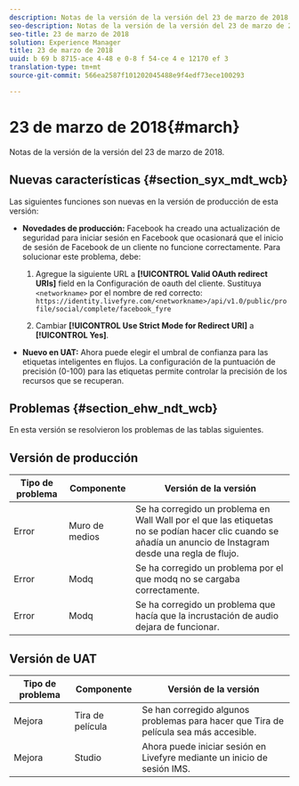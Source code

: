 ```yaml
---
description: Notas de la versión de la versión del 23 de marzo de 2018.
seo-description: Notas de la versión de la versión del 23 de marzo de 2018.
seo-title: 23 de marzo de 2018
solution: Experience Manager
title: 23 de marzo de 2018
uuid: b 69 b 8715-ace 4-48 e 0-8 f 54-ce 4 e 12170 ef 3
translation-type: tm+mt
source-git-commit: 566ea2587f101202045488e9f4edf73ece100293

---
```



# 23 de marzo de 2018{#march}

Notas de la versión de la versión del 23 de marzo de 2018.

## Nuevas características {#section_syx_mdt_wcb}

Las siguientes funciones son nuevas en la versión de producción de esta versión:

* **Novedades de producción:** Facebook ha creado una actualización de seguridad para iniciar sesión en Facebook que ocasionará que el inicio de sesión de Facebook de un cliente no funcione correctamente. Para solucionar este problema, debe:

   1. Agregue la siguiente URL a **[!UICONTROL Valid OAuth redirect URIs]** field en la Configuración de oauth del cliente. Sustituya `<networkname>` por el nombre de red correcto:
      `https://identity.livefyre.com/<networkname>/api/v1.0/public/profile/social/complete/facebook_fyre`

   1. Cambiar **[!UICONTROL Use Strict Mode for Redirect URI]** a **[!UICONTROL Yes]**.

* **Nuevo en UAT:** Ahora puede elegir el umbral de confianza para las etiquetas inteligentes en flujos. La configuración de la puntuación de precisión (0-100) para las etiquetas permite controlar la precisión de los recursos que se recuperan.

## Problemas {#section_ehw_ndt_wcb}

En esta versión se resolvieron los problemas de las tablas siguientes.

## Versión de producción

| **Tipo de problema** | **Componente** | **Versión de la versión** |
|---|---|---|
| Error | Muro de medios | Se ha corregido un problema en Wall Wall por el que las etiquetas no se podían hacer clic cuando se añadía un anuncio de Instagram desde una regla de flujo. |
| Error | Modq | Se ha corregido un problema por el que modq no se cargaba correctamente. |
| Error | Modq | Se ha corregido un problema que hacía que la incrustación de audio dejara de funcionar. |

## Versión de UAT

| **Tipo de problema** | **Componente** | **Versión de la versión** |
|---|---|---|
| Mejora | Tira de película | Se han corregido algunos problemas para hacer que Tira de película sea más accesible. |
| Mejora | Studio | Ahora puede iniciar sesión en Livefyre mediante un inicio de sesión IMS. |

